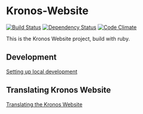 # Kronos-Website
[![Build Status](https://secure.travis-ci.org/DAVKronos/Kronos-Website.png)](http://travis-ci.org/DAVKronos/Kronos-Website)
[![Dependency Status](https://gemnasium.com/DAVKronos/Kronos-Website.png)](https://gemnasium.com/DAVKronos/Kronos-Website)
[![Code Climate](https://codeclimate.com/github/DAVKronos/Kronos-Website/badges/gpa.svg)](https://codeclimate.com/github/DAVKronos/Kronos-Website)

This is the Kronos Website project, build with ruby.

## Development
[Setting up local development](docs/development.md)

## Translating Kronos Website
[Translating the Kronos Website](docs/translations.md)
